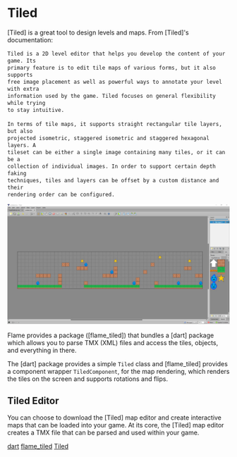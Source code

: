 # Tiled

[Tiled] is a great tool to design levels and maps.  From [Tiled]'s documentation:

```seealso
Tiled is a 2D level editor that helps you develop the content of your game. Its
primary feature is to edit tile maps of various forms, but it also supports
free image placement as well as powerful ways to annotate your level with extra 
information used by the game. Tiled focuses on general flexibility while trying
to stay intuitive.

In terms of tile maps, it supports straight rectangular tile layers, but also
projected isometric, staggered isometric and staggered hexagonal layers. A
tileset can be either a single image containing many tiles, or it can be a
collection of individual images. In order to support certain depth faking
techniques, tiles and layers can be offset by a custom distance and their
rendering order can be configured.
```

![Tiled Editor](../../images/TiledEditor.jpg)


Flame provides a package ([flame_tiled]) that bundles a [dart] package which allows you to parse TMX
(XML) files and access the tiles, objects, and everything in there.

The [dart] package provides a simple `Tiled` class and [flame_tiled] provides a component wrapper
`TiledComponent`, for the map rendering, which renders the tiles on the screen and supports
rotations and flips.


## Tiled Editor

You can choose to download the [Tiled] map editor and create interactive maps that can be loaded
into your game.  At its core, the [Tiled] map editor creates a TMX file that can be parsed and used
within your game.


[dart](https://pub.dev/packages/tiled)
[flame_tiled](https://github.com/flame-engine/flame_tiled)
[Tiled](https://www.mapeditor.org/)
